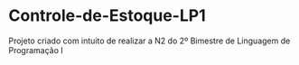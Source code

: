 # Controle-de-Estoque-LP1
Projeto criado com intuito de realizar a N2 do 2º Bimestre de Linguagem de Programação I
